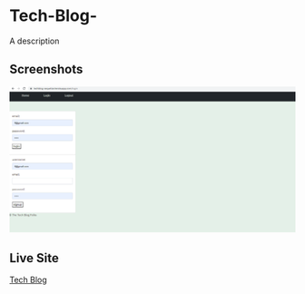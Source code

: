 # Tech-Blog-
A description
## Screenshots
![home page](./public/SS1.PNG)
## Live Site
[Tech Blog](https://techblog-sequelize.herokuapp.com/)